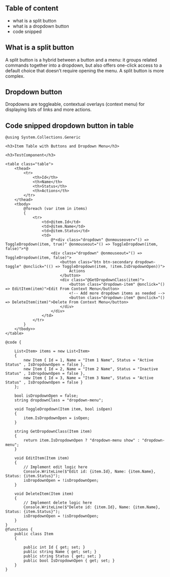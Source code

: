 ## Table of content
* what is a split button
* what is a dropdown button
* code snipped

## What is a split button

A split button is a hybrid between a button and a menu: it groups related commands together into a dropdown, but also offers one-click access to a default choice that doesn’t require opening the menu.
A split button is more complex.

## Dropdown button

Dropdowns are toggleable, contextual overlays (context menu) for displaying lists of links and more actions.

## Code snipped dropdown button in table

```cshtml
@using System.Collections.Generic

<h3>Item Table with Buttons and Dropdown Menu</h3>

<h3>TestComponent</h3>

<table class="table">
    <thead>
        <tr>
            <th>Id</th>
            <th>Name</th>
            <th>Status</th>
            <th>Actions</th>
        </tr>
    </thead>
    <tbody>
        @foreach (var item in items)
        {
            <tr>
                <td>@item.Id</td>
                <td>@item.Name</td>
                <td>@item.Status</td>
                <td>
                    @*<div class="dropdown" @onmouseover="() => ToggleDropdown(item, true)" @onmouseout="() => ToggleDropdown(item, false)">*@
                    <div class="dropdown" @onmouseout="() => ToggleDropdown(item, false)">
                        <button class="btn btn-secondary dropdown-toggle" @onclick="(() => ToggleDropdown(item, !item.IsDropdownOpen))">
                            Actions
                        </button>
                        <div class="@GetDropdownClass(item)">
                            <button class="dropdown-item" @onclick="() => EditItem(item)">Edit From Context Menu</button>
                            <!-- Add more dropdown items as needed -->
                            <button class="dropdown-item" @onclick="() => DeleteItem(item)">Delete From Context Menu</button>
                        </div>
                    </div>
                </td>
            </tr>
        }
    </tbody>>
</table>

@code {

    List<Item> items = new List<Item>
    {
        new Item { Id = 1, Name = "Item 1 Name", Status = "Active Status" , IsDropdownOpen = false },
        new Item { Id = 2, Name = "Item 2 Name", Status = "Inactive Status" , IsDropdownOpen = false },
        new Item { Id = 3, Name = "Item 3 Name", Status = "Active Status" , IsDropdownOpen = false }
    };

    bool isDropdownOpen = false;
    string dropdownClass = "dropdown-menu";

    void ToggleDropdown(Item item, bool isOpen)
    {
        item.IsDropdownOpen = isOpen;
    }

    string GetDropdownClass(Item item)
    {
        return item.IsDropdownOpen ? "dropdown-menu show" : "dropdown-menu";
    }

    void EditItem(Item item)
    {
        // Implement edit logic here
        Console.WriteLine($"Edit id: {item.Id}, Name: {item.Name}, Status: {item.Status}");
        isDropdownOpen = !isDropdownOpen;
    }

    void DeleteItem(Item item)
    {
        // Implement delete logic here
        Console.WriteLine($"Delete id: {item.Id}, Name: {item.Name}, Status: {item.Status}");
        isDropdownOpen = !isDropdownOpen;
    }
}
@functions {
    public class Item
    {

        public int Id { get; set; }
        public string Name { get; set; }
        public string Status { get; set; }
        public bool IsDropdownOpen { get; set; }
    }
}

```
